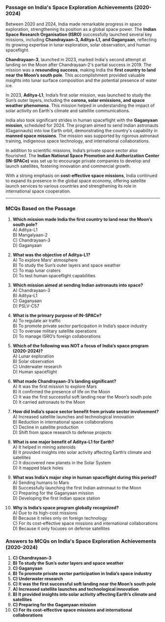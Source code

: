 ### **Passage on India's Space Exploration Achievements (2020-2024)**  

Between 2020 and 2024, India made remarkable progress in space exploration, strengthening its position as a global space power. The **Indian Space Research Organisation (ISRO)** successfully launched several key missions, including **Chandrayaan-3, Aditya-L1, and Gaganyaan**, reflecting its growing expertise in lunar exploration, solar observation, and human spaceflight.  

**Chandrayaan-3**, launched in 2023, marked India's second attempt at landing on the Moon after Chandrayaan-2's partial success in 2019. The mission was a **resounding success**, making India the **first country to land near the Moon’s south pole**. This accomplishment provided valuable insights into lunar surface composition and the potential presence of water ice.  

In 2023, **Aditya-L1**, India’s first solar mission, was launched to study the Sun’s outer layers, including the **corona, solar emissions, and space weather phenomena**. This mission helped in understanding the impact of solar activity on Earth's climate and satellite communications.  

India also took significant strides in human spaceflight with the **Gaganyaan mission**, scheduled for 2024. The program aimed to send Indian astronauts (Gagannauts) into low Earth orbit, demonstrating the country's capability in **manned space missions**. The mission was supported by rigorous astronaut training, indigenous space technology, and international collaborations.  

In addition to scientific missions, India’s private space sector also flourished. The **Indian National Space Promotion and Authorization Center (IN-SPACe)** was set up to encourage private companies to develop and launch satellites, fostering innovation and commercial growth.  

With a strong emphasis on **cost-effective space missions**, India continued to expand its presence in the global space economy, offering satellite launch services to various countries and strengthening its role in international space cooperation.  

---  

### **MCQs Based on the Passage**  

1. **Which mission made India the first country to land near the Moon’s south pole?**  
   A) Aditya-L1  
   B) Mangalyaan-2  
   C) Chandrayaan-3  
   D) Gaganyaan  

2. **What was the objective of Aditya-L1?**  
   A) To explore Mars’ atmosphere  
   B) To study the Sun’s outer layers and space weather  
   C) To map lunar craters  
   D) To test human spaceflight capabilities  

3. **Which mission aimed at sending Indian astronauts into space?**  
   A) Chandrayaan-3  
   B) Aditya-L1  
   C) Gaganyaan  
   D) PSLV-C57  

4. **What is the primary purpose of IN-SPACe?**  
   A) To regulate air traffic  
   B) To promote private sector participation in India’s space industry  
   C) To oversee military satellite operations  
   D) To manage ISRO’s foreign collaborations  

5. **Which of the following was NOT a focus of India’s space program (2020-2024)?**  
   A) Lunar exploration  
   B) Solar observation  
   C) Underwater research  
   D) Human spaceflight  

6. **What made Chandrayaan-3’s landing significant?**  
   A) It was the first mission to explore Mars  
   B) It confirmed the presence of life on the Moon  
   C) It was the first successful soft landing near the Moon’s south pole  
   D) It carried astronauts to the Moon  

7. **How did India’s space sector benefit from private sector involvement?**  
   A) Increased satellite launches and technological innovation  
   B) Reduction in international space collaborations  
   C) Decline in satellite production  
   D) Shift from space research to defense projects  

8. **What is one major benefit of Aditya-L1 for Earth?**  
   A) It helped in mining asteroids  
   B) It provided insights into solar activity affecting Earth’s climate and satellites  
   C) It discovered new planets in the Solar System  
   D) It mapped black holes  

9. **What was India’s major step in human spaceflight during this period?**  
   A) Sending humans to Mars  
   B) Successfully launching the first Indian astronaut to the Moon  
   C) Preparing for the Gaganyaan mission  
   D) Developing the first Indian space station  

10. **Why is India’s space program globally recognized?**  
   A) Due to its high-cost missions  
   B) Because it relies only on foreign technology  
   C) For its cost-effective space missions and international collaborations  
   D) Because it only focuses on defense satellites
### **Answers to MCQs on India's Space Exploration Achievements (2020-2024)**  

1. **C) Chandrayaan-3**  
2. **B) To study the Sun’s outer layers and space weather**  
3. **C) Gaganyaan**  
4. **B) To promote private sector participation in India’s space industry**  
5. **C) Underwater research**  
6. **C) It was the first successful soft landing near the Moon’s south pole**  
7. **A) Increased satellite launches and technological innovation**  
8. **B) It provided insights into solar activity affecting Earth’s climate and satellites**  
9. **C) Preparing for the Gaganyaan mission**  
10. **C) For its cost-effective space missions and international collaborations**  

